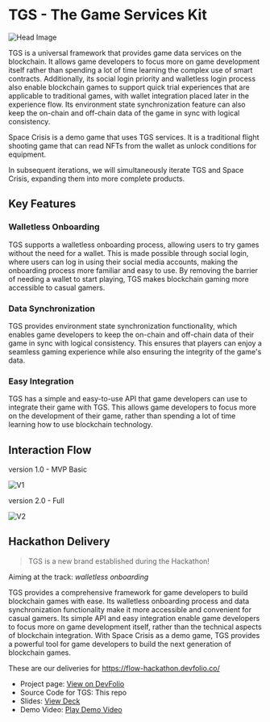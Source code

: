 # TGS - The Game Services Kit

![Head Image](https://i.imgur.com/EZgBMqYh.png)

TGS is a universal framework that provides game data services on the blockchain. It allows game developers to focus more on game development itself rather than spending a lot of time learning the complex use of smart contracts. Additionally, its social login priority and walletless login process also enable blockchain games to support quick trial experiences that are applicable to traditional games, with wallet integration placed later in the experience flow. Its environment state synchronization feature can also keep the on-chain and off-chain data of the game in sync with logical consistency.

Space Crisis is a demo game that uses TGS services. It is a traditional flight shooting game that can read NFTs from the wallet as unlock conditions for equipment.

In subsequent iterations, we will simultaneously iterate TGS and Space Crisis, expanding them into more complete products.

## Key Features

### Walletless Onboarding

TGS supports a walletless onboarding process, allowing users to try games without the need for a wallet. This is made possible through social login, where users can log in using their social media accounts, making the onboarding process more familiar and easy to use. By removing the barrier of needing a wallet to start playing, TGS makes blockchain gaming more accessible to casual gamers.

### Data Synchronization

TGS provides environment state synchronization functionality, which enables game developers to keep the on-chain and off-chain data of their game in sync with logical consistency. This ensures that players can enjoy a seamless gaming experience while also ensuring the integrity of the game's data.

### Easy Integration

TGS has a simple and easy-to-use API that game developers can use to integrate their game with TGS. This allows game developers to focus more on the development of their game, rather than spending a lot of time learning how to use blockchain technology.

## Interaction Flow

version 1.0 - MVP Basic

![V1](https://i.imgur.com/IufjUzZ.png)

version 2.0 - Full

![V2](https://i.imgur.com/tqHACRN.png)

## Hackathon Delivery

> TGS is a new brand established during the Hackathon!

Aiming at the track: *walletless onboarding*

TGS provides a comprehensive framework for game developers to build blockchain games with ease. Its walletless onboarding process and data synchronization functionality make it more accessible and convenient for casual gamers. Its simple API and easy integration enable game developers to focus more on game development itself, rather than the technical aspects of blockchain integration. With Space Crisis as a demo game, TGS provides a powerful tool for game developers to build the next generation of blockchain games.

These are our deliveries for <https://flow-hackathon.devfolio.co/>

- Project page: [View on DevFolio](https://devfolio.co/projects/tgsthe-game-service-kit-59de)
- Source Code for TGS: This repo
- Slides: [View Deck](https://www.necroz.com/g/?2cR)
- Demo Video: [Play Demo Video](https://vimeo.com/803267560)

